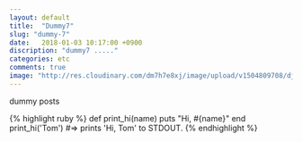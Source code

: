 ```yaml
---
layout: default
title:  "Dummy7"
slug: "dummy-7"
date:   2018-01-03 10:17:00 +0900
discription: "dummy7 ....."
categories: etc
comments: true
image: "http://res.cloudinary.com/dm7h7e8xj/image/upload/v1504809708/django_g7djdj.jpg"
---
```

dummy posts 

{% highlight ruby %}
def print_hi(name)
puts "Hi, #{name}"
end
print_hi('Tom')
#=> prints 'Hi, Tom' to STDOUT.
{% endhighlight %}
 
